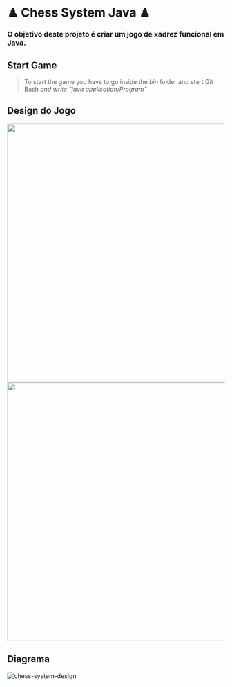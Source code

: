 # ♟ Chess System Java ♟
### O objetivo deste projeto é criar um jogo de xadrez funcional em Java.

## Start Game
>  To start the game you have to go inside the *bin* folder and start Git Bash *and write "java application/Program"* 

## Design do Jogo 
<div align="center">
  <img height="600em" src="https://user-images.githubusercontent.com/89430801/175829813-614bafdc-cdf0-45c7-807f-87425068a512.png"/>
  <img height="600em" src="https://user-images.githubusercontent.com/89430801/175829807-082464d2-6c02-4d07-b50d-75ceeb5f4758.png"/>
</div>

## Diagrama
![chess-system-design](https://user-images.githubusercontent.com/89430801/156904625-67fb1526-2b85-4be5-8f44-c684127d5cdc.png)
